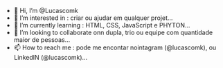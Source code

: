 - 👋 Hi, I’m @Lucascomk
- 👀 I’m interested in : criar ou ajudar em qualquer projet...
- 🌱 I’m currently learning : HTML, CSS, JavaScript e PHYTON...
- 💞️ I’m looking to collaborate onn dupla, trio ou equipe com quantidade maior de pessoas...
- 📫 How to reach me : pode me encontar nointagram (@lucascomk), ou LinkedIN (@lucascomk)...

<!---
Lucascomk/Lucascomk is a ✨ special ✨ repository because its `README.md` (this file) appears on your GitHub profile.
You can click the Preview link to take a look at your changes.
--->
